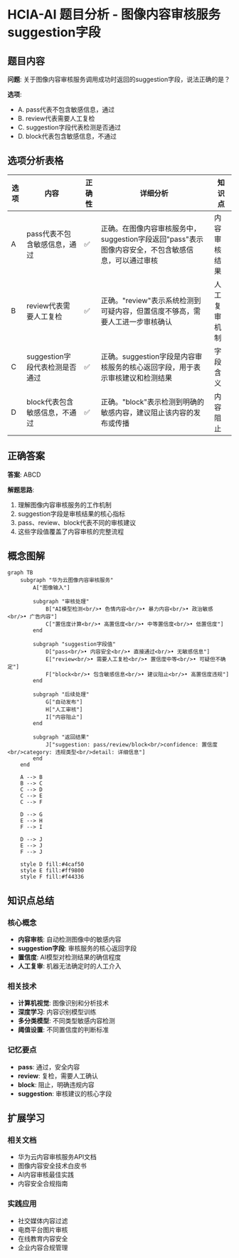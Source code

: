 # HCIA-AI 题目分析 - 图像内容审核服务suggestion字段

## 题目内容

**问题**: 关于图像内容审核服务调用成功时返回的suggestion字段，说法正确的是？

**选项**:
- A. pass代表不包含敏感信息，通过
- B. review代表需要人工复检
- C. suggestion字段代表检测是否通过
- D. block代表包含敏感信息，不通过

## 选项分析表格

| 选项 | 内容 | 正确性 | 详细分析 | 知识点 |
|------|------|--------|----------|--------|
| A | pass代表不包含敏感信息，通过 | ✅ | 正确。在图像内容审核服务中，suggestion字段返回"pass"表示图像内容安全，不包含敏感信息，可以通过审核 | 内容审核结果 |
| B | review代表需要人工复检 | ✅ | 正确。"review"表示系统检测到可疑内容，但置信度不够高，需要人工进一步审核确认 | 人工复审机制 |
| C | suggestion字段代表检测是否通过 | ✅ | 正确。suggestion字段是内容审核服务的核心返回字段，用于表示审核建议和检测结果 | 字段含义 |
| D | block代表包含敏感信息，不通过 | ✅ | 正确。"block"表示检测到明确的敏感内容，建议阻止该内容的发布或传播 | 内容阻止 |

## 正确答案
**答案**: ABCD

**解题思路**: 
1. 理解图像内容审核服务的工作机制
2. suggestion字段是审核结果的核心指标
3. pass、review、block代表不同的审核建议
4. 这些字段值覆盖了内容审核的完整流程

## 概念图解

```mermaid
graph TB
    subgraph "华为云图像内容审核服务"
        A["图像输入"]
        
        subgraph "审核处理"
            B["AI模型检测<br/>• 色情内容<br/>• 暴力内容<br/>• 政治敏感<br/>• 广告内容"]
            C["置信度计算<br/>• 高置信度<br/>• 中等置信度<br/>• 低置信度"]
        end
        
        subgraph "suggestion字段值"
            D["pass<br/>• 内容安全<br/>• 直接通过<br/>• 无敏感信息"]
            E["review<br/>• 需要人工复检<br/>• 置信度中等<br/>• 可疑但不确定"]
            F["block<br/>• 包含敏感信息<br/>• 建议阻止<br/>• 高置信度违规"]
        end
        
        subgraph "后续处理"
            G["自动发布"]
            H["人工审核"]
            I["内容阻止"]
        end
        
        subgraph "返回结果"
            J["suggestion: pass/review/block<br/>confidence: 置信度<br/>category: 违规类型<br/>detail: 详细信息"]
        end
    end
    
    A --> B
    B --> C
    C --> D
    C --> E
    C --> F
    
    D --> G
    E --> H
    F --> I
    
    D --> J
    E --> J
    F --> J
    
    style D fill:#4caf50
    style E fill:#ff9800
    style F fill:#f44336
```

## 知识点总结

### 核心概念
- **内容审核**: 自动检测图像中的敏感内容
- **suggestion字段**: 审核服务的核心返回字段
- **置信度**: AI模型对检测结果的确信程度
- **人工复审**: 机器无法确定时的人工介入

### 相关技术
- **计算机视觉**: 图像识别和分析技术
- **深度学习**: 内容识别模型训练
- **多分类模型**: 不同类型敏感内容检测
- **阈值设置**: 不同置信度的判断标准

### 记忆要点
- **pass**: 通过，安全内容
- **review**: 复检，需要人工确认
- **block**: 阻止，明确违规内容
- **suggestion**: 审核建议的核心字段

## 扩展学习

### 相关文档
- 华为云内容审核服务API文档
- 图像内容安全技术白皮书
- AI内容审核最佳实践
- 内容安全合规指南

### 实践应用
- 社交媒体内容过滤
- 电商平台图片审核
- 在线教育内容安全
- 企业内容合规管理